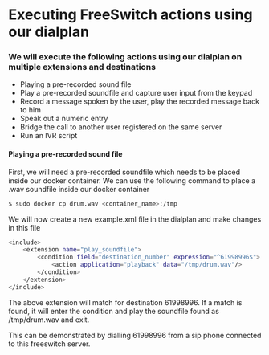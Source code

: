 # Executing FreeSwitch actions using our dialplan

### We will execute the following actions using our dialplan on multiple extensions and destinations

- Playing a pre-recorded sound file
- Play a pre-recorded soundfile and capture user input from the keypad
- Record a message spoken by the user, play the recorded message back to him
- Speak out a numeric entry
- Bridge the call to another user registered on the same server
- Run an IVR script

#### Playing a pre-recorded sound file
First, we will need a pre-recorded soundfile which needs to be placed inside our docker container. We can use the following command to place a .wav soundfile inside our docker container

```sh
$ sudo docker cp drum.wav <container_name>:/tmp
```

We will now create a new example.xml file in the dialplan and make changes in this file

```sh
<include>
    <extension name="play_soundfile">
        <condition field="destination_number" expression="^61998996$">
            <action application="playback" data="/tmp/drum.wav"/>
        </condition>
    </extension>
</include>
```

The above extension will match for destination 61998996. If a match is found, it will enter the condition and play the soundfile found as /tmp/drum.wav and exit.

This can be demonstrated by dialling 61998996 from a sip phone connected to this freeswitch server.


